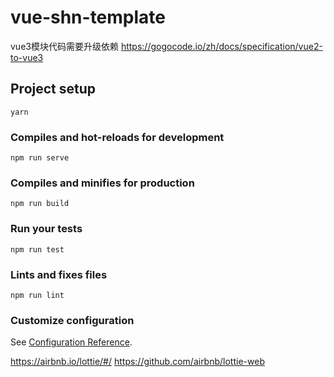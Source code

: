 # vue-shn-template

vue3模块代码需要升级依赖 https://gogocode.io/zh/docs/specification/vue2-to-vue3

## Project setup
```
yarn
```

### Compiles and hot-reloads for development
```
npm run serve
```

### Compiles and minifies for production
```
npm run build
```

### Run your tests
```
npm run test
```

### Lints and fixes files
```
npm run lint
```

### Customize configuration
See [Configuration Reference](https://cli.vuejs.org/config/).


https://airbnb.io/lottie/#/
https://github.com/airbnb/lottie-web